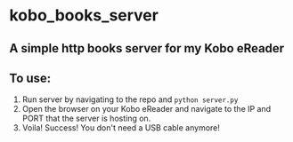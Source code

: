 # kobo_books_server
A simple http books server for my Kobo eReader
---
## To use:
1. Run server by navigating to the repo and `python server.py`
2. Open the browser on your Kobo eReader and navigate to the IP and PORT that the server is hosting on.
3. Voila! Success! You don't need a USB cable anymore!
